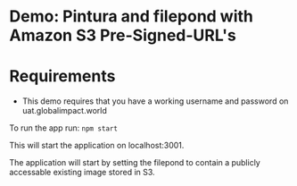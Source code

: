 # Demo: Pintura and filepond with Amazon S3 Pre-Signed-URL's

# Requirements
- This demo requires that you have a working username and password on uat.globalimpact.world

To run the app run:
`npm start`

This will start the application on localhost:3001.

The application will start by setting the filepond to contain a publicly accessable existing image 
stored in S3.
